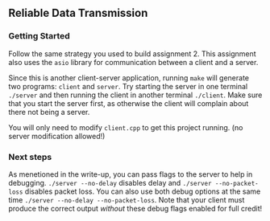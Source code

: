 ## Reliable Data Transmission

### Getting Started
Follow the same strategy you used to build assignment 2. This assignment also uses the `asio` library for communication between a client and a server.

Since this is another client-server application, running `make` will generate two programs: `client` and `server`. Try starting the server in one terminal `./server` and then running the client in another terminal `./client`. Make sure that you start the server first, as otherwise the client will complain about there not being a server.

You will only need to modify `client.cpp` to get this project running. (no server modification allowed!) 

### Next steps
As menetioned in the write-up, you can pass flags to the server to help in debugging. `./server --no-delay` disables delay and `./server --no-packet-loss` disables packet loss. You can also use both debug options at the same time `./server --no-delay --no-packet-loss`. Note that your client must produce the correct output *without* these debug flags enabled for full credit! 
